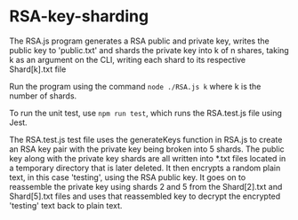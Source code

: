 # RSA-key-sharding
The RSA.js program generates a RSA public and private key, writes the public key to 'public.txt' and shards the private key into k of n shares, taking k as an argument on the CLI, writing each shard to its respective Shard[k].txt file

Run the program using the command `node ./RSA.js k` where k is the number of shards.

To run the unit test, use `npm run test`, which runs the RSA.test.js file using Jest. 

The RSA.test.js test file uses the generateKeys function in RSA.js to create an RSA key pair with the private key being broken into 5 shards. The public key along with the private key shards are all written into *.txt files located in a temporary directory that is later deleted. It then encrypts a random plain text, in this case 'testing', using the RSA public key. It goes on to reassemble the private key using shards 2 and 5 from the Shard[2].txt and Shard[5].txt files and uses that reassembled key to decrypt the encrypted 'testing' text back to plain text.
